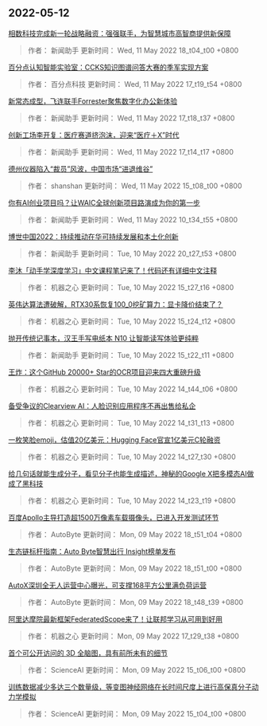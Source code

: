 
## 2022-05-12

 [相数科技完成新一轮战略融资：强强联手，为智慧城市高智商提供新保障](https://www.jiqizhixin.com/articles/2022-05-11-6)

> 作者： 新闻助手  更新时间： Wed, 11 May 2022 18_t04_t00 +0800

 [百分点认知智能实验室：CCKS知识图谱问答大赛的季军实现方案](https://www.jiqizhixin.com/articles/2022-05-06)

> 作者： 百分点科技  更新时间： Wed, 11 May 2022 17_t19_t54 +0800

 [新常态成型，飞连联手Forrester聚焦数字化办公新体验](https://www.jiqizhixin.com/articles/2022-05-11-5)

> 作者： 新闻助手  更新时间： Wed, 11 May 2022 17_t18_t37 +0800

 [创新工场李开复：医疗赛道挤泡沫，迎来“医疗＋X”时代](https://www.jiqizhixin.com/articles/2022-05-11-4)

> 作者： 新闻助手  更新时间： Wed, 11 May 2022 17_t14_t17 +0800

 [德州仪器陷入“裁员”风波，中国市场“进退维谷”](https://www.jiqizhixin.com/articles/2022-05-11-3)

> 作者： shanshan  更新时间： Wed, 11 May 2022 15_t08_t00 +0800

 [你有AI创业项目吗？让WAIC全球创新项目路演成为你的第一步](https://www.jiqizhixin.com/articles/2022-05-11)

> 作者： 新闻助手  更新时间： Wed, 11 May 2022 10_t34_t55 +0800

 [博世中国2022：持续推动在华可持续发展和本土化创新](https://www.jiqizhixin.com/articles/2022-05-10-13)

> 作者： 新闻助手  更新时间： Tue, 10 May 2022 20_t27_t53 +0800

 [李沐「动手学深度学习」中文课程笔记来了！代码还有详细中文注释](https://www.jiqizhixin.com/articles/2022-05-10-11)

> 作者： 机器之心  更新时间： Tue, 10 May 2022 15_t27_t16 +0800

 [英伟达算法遭破解，RTX30系恢复100_0挖矿算力：显卡降价结束了？](https://www.jiqizhixin.com/articles/2022-05-10-10)

> 作者： 机器之心  更新时间： Tue, 10 May 2022 15_t24_t12 +0800

 [抛开传统记事本，汉王手写电纸本 N10 让智能读写体验更纯粹](https://www.jiqizhixin.com/articles/2022-05-10-9)

> 作者： 新闻助手  更新时间： Tue, 10 May 2022 15_t22_t11 +0800

 [王炸：这个GitHub 20000+ Star的OCR项目迎来四大重磅升级](https://www.jiqizhixin.com/articles/2022-05-10-8)

> 作者： 机器之心  更新时间： Tue, 10 May 2022 14_t44_t06 +0800

 [备受争议的Clearview AI：人脸识别应用程序不再出售给私企](https://www.jiqizhixin.com/articles/2022-05-10-7)

> 作者： 机器之心  更新时间： Tue, 10 May 2022 14_t31_t13 +0800

 [一枚笑脸emoji，估值20亿美元：Hugging Face官宣1亿美元C轮融资](https://www.jiqizhixin.com/articles/2022-05-10-6)

> 作者： 机器之心  更新时间： Tue, 10 May 2022 14_t27_t30 +0800

 [给几句话就能生成分子，看见分子也能生成描述，神秘的Google X把多模态AI做成了黑科技](https://www.jiqizhixin.com/articles/2022-05-10-5)

> 作者： 机器之心  更新时间： Tue, 10 May 2022 14_t23_t19 +0800

 [百度Apollo主导打造超1500万像素车载摄像头，已进入开发测试环节](https://www.jiqizhixin.com/articles/2022-05-09-9)

> 作者： AutoByte  更新时间： Mon, 09 May 2022 18_t51_t04 +0800

 [生态链标杆指南：Auto Byte智慧出行 Insight榜单发布](https://www.jiqizhixin.com/articles/2022-05-09-10)

> 作者： AutoByte  更新时间： Mon, 09 May 2022 18_t51_t00 +0800

 [AutoX深圳全无人运营中心曝光，可支撑168平方公里满负荷运营](https://www.jiqizhixin.com/articles/2022-05-09-8)

> 作者： AutoByte  更新时间： Mon, 09 May 2022 18_t48_t39 +0800

 [阿里达摩院最新框架FederatedScope来了！让联邦学习从可用到好用](https://www.jiqizhixin.com/articles/2022-05-09-7)

> 作者： 机器之心  更新时间： Mon, 09 May 2022 17_t29_t38 +0800

 [首个可公开访问的 3D 全脑图，具有前所未有的细节](https://www.jiqizhixin.com/articles/2022-05-09-6)

> 作者： ScienceAI  更新时间： Mon, 09 May 2022 15_t06_t00 +0800

 [训练数据减少多达三个数量级，等变图神经网络在长时间尺度上进行高保真分子动力学模拟](https://www.jiqizhixin.com/articles/2022-05-09-5)

> 作者： ScienceAI  更新时间： Mon, 09 May 2022 15_t04_t00 +0800
